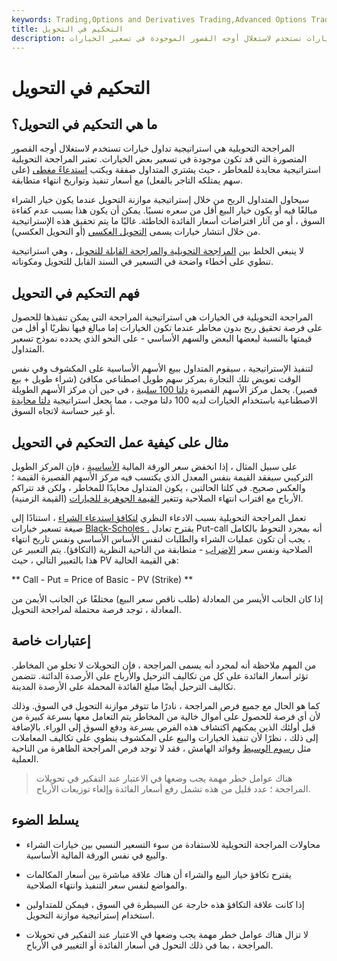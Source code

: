 ```yaml
---
keywords: Trading,Options and Derivatives Trading,Advanced Options Trading Concepts,Options and Derivatives,Advanced Concepts
title: التحكيم في التحويل
description: المراجحة التحويلية هي استراتيجية تداول خيارات تستخدم لاستغلال أوجه القصور الموجودة في تسعير الخيارات.
---
```


# التحكيم في التحويل
## ما هي التحكيم في التحويل؟

المراجحة التحويلية هي استراتيجية تداول خيارات تستخدم لاستغلال أوجه القصور المتصورة التي قد تكون موجودة في تسعير بعض الخيارات. تعتبر المراجحة التحويلية استراتيجية محايدة للمخاطر ، حيث يشتري المتداول صفقة ويكتب [استدعاءً مغطى](/coveredcall) (على سهم يمتلكه التاجر بالفعل) مع أسعار تنفيذ وتواريخ انتهاء متطابقة.

سيحاول المتداول الربح من خلال إستراتيجية موازنة التحويل عندما يكون خيار الشراء مبالغًا فيه أو يكون خيار البيع أقل من سعره نسبيًا. يمكن أن يكون هذا بسبب عدم كفاءة السوق ، أو من آثار افتراضات أسعار الفائدة الخاطئة. غالبًا ما يتم تحقيق هذه الإستراتيجية من خلال انتشار خيارات يسمى [التحويل العكسي](/reverseconversion) (أو التحويل العكسي).

لا ينبغي الخلط بين [المراجحة التحويلية والمراجحة القابلة للتحويل](/convertible-bond-arbitrage) ، وهي استراتيجية تنطوي على أخطاء واضحة في التسعير في السند القابل للتحويل ومكوناته.

## فهم التحكيم في التحويل

المراجحة التحويلية في الخيارات هي استراتيجية المراجحة التي يمكن تنفيذها للحصول على فرصة تحقيق ربح بدون مخاطر عندما تكون الخيارات إما مبالغ فيها نظريًا أو أقل من قيمتها بالنسبة لبعضها البعض والسهم الأساسي - على النحو الذي يحدده نموذج تسعير المتداول.

لتنفيذ الإستراتيجية ، سيقوم المتداول ببيع الأسهم الأساسية على المكشوف وفي نفس الوقت تعويض تلك التجارة بمركز سهم طويل اصطناعي مكافئ (شراء طويل + بيع قصير). يحمل مركز الأسهم القصيرة [دلتا 100 سلبية](/delta) ، في حين أن مركز الأسهم الطويلة الاصطناعية باستخدام الخيارات لديه 100 دلتا موجب ، مما يجعل استراتيجية [دلتا محايدة](/deltaneutral) أو غير حساسة لاتجاه السوق.

## مثال على كيفية عمل التحكيم في التحويل

على سبيل المثال ، إذا انخفض سعر الورقة المالية [الأساسية](/underlying-security) ، فإن المركز الطويل التركيبي سيفقد القيمة بنفس المعدل الذي يكتسب فيه مركز الأسهم القصيرة القيمة ؛ والعكس صحيح. في كلتا الحالتين ، يكون المتداول محايدًا للمخاطر ، ولكن قد تتراكم الأرباح مع اقتراب انتهاء الصلاحية وتتغير [القيمة الجوهرية للخيارات](/intrinsicvalue) (القيمة الزمنية).

تعمل المراجحة التحويلية بسبب الادعاء النظري [لتكافؤ استدعاء الشراء](/putcallparity) ، استنادًا إلى صيغة تسعير خيارات [Black-Scholes .](/blackscholes) يقترح تعادل Put-call أنه بمجرد التحوط بالكامل ، يجب أن تكون عمليات الشراء والطلبات لنفس الأساس الأساسي ونفس تاريخ انتهاء الصلاحية ونفس سعر [الإضراب](/strikeprice) - متطابقة من الناحية النظرية (التكافؤ). يتم التعبير عن هذا بالتعبير التالي ، حيث PV هي القيمة الحالية:

** Call - Put = Price of Basic - PV (Strike) **

إذا كان الجانب الأيسر من المعادلة (طلب ناقص سعر البيع) مختلفًا عن الجانب الأيمن من المعادلة ، توجد فرصة محتملة لمراجحة التحويل.

## إعتبارات خاصة

من المهم ملاحظة أنه لمجرد أنه يسمى المراجحة ، فإن التحويلات لا تخلو من المخاطر. تؤثر أسعار الفائدة على كل من تكاليف الترحيل والأرباح على الأرصدة الدائنة. تتضمن تكاليف الترحيل أيضًا مبلغ الفائدة المحملة على الأرصدة المدينة.

كما هو الحال مع جميع فرص المراجحة ، نادرًا ما تتوفر موازنة التحويل في السوق. وذلك لأن أي فرصة للحصول على أموال خالية من المخاطر يتم التعامل معها بسرعة كبيرة من قبل أولئك الذين يمكنهم اكتشاف هذه الفرص بسرعة ودفع السوق إلى الوراء. بالإضافة إلى ذلك ، نظرًا لأن تنفيذ الخيارات والبيع على المكشوف ينطوي على تكاليف المعاملات مثل [رسوم الوسيط](/brokerage-fee) وفوائد الهامش ، فقد لا توجد فرص المراجحة الظاهرة من الناحية العملية.

> هناك عوامل خطر مهمة يجب وضعها في الاعتبار عند التفكير في تحويلات المراجحة ؛ عدد قليل من هذه تشمل رفع أسعار الفائدة وإلغاء توزيعات الأرباح.

>

## يسلط الضوء

- محاولات المراجحة التحويلية للاستفادة من سوء التسعير النسبي بين خيارات الشراء والبيع في نفس الورقة المالية الأساسية.

- يقترح تكافؤ خيار البيع والشراء أن هناك علاقة مباشرة بين أسعار المكالمات والمواضع لنفس سعر التنفيذ وانتهاء الصلاحية.

- إذا كانت علاقة التكافؤ هذه خارجة عن السيطرة في السوق ، فيمكن للمتداولين استخدام إستراتيجية موازنة التحويل.

- لا تزال هناك عوامل خطر مهمة يجب وضعها في الاعتبار عند التفكير في تحويلات المراجحة ، بما في ذلك التحول في أسعار الفائدة أو التغيير في الأرباح.

